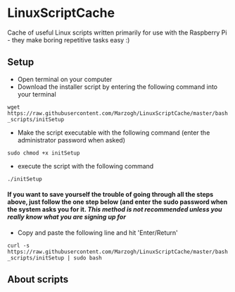 # LinuxScriptCache
Cache of useful Linux scripts written primarily for use with the Raspberry Pi - they make boring repetitive tasks easy :)

## Setup
- Open terminal on your computer
- Download the installer script by entering the following command into your terminal

```wget https://raw.githubusercontent.com/Marzogh/LinuxScriptCache/master/bash_scripts/initSetup```
- Make the script executable with the following command (enter the administrator password when asked)

```sudo chmod +x initSetup```

- execute the script with the following command

```./initSetup```

#### If you want to save yourself the trouble of going through all the steps above, just follow the one step below (and enter the sudo password when the system asks you for it. ***This method is not recommended unless you really know what you are signing up for***
- Copy and paste the following line and hit 'Enter/Return'

```curl -s https://raw.githubusercontent.com/Marzogh/LinuxScriptCache/master/bash_scripts/initSetup | sudo bash```


## About scripts
~~~ TBA ~~~ (All scripts are fully commented. Details will be updated here soon)
